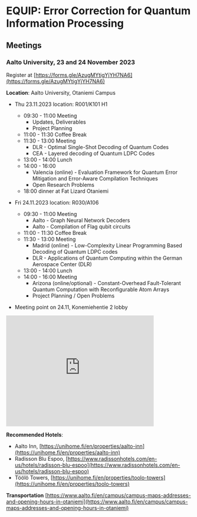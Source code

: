 # EQUIP: Error Correction for Quantum Information Processing

## Meetings

### Aalto University, 23 and 24 November 2023
Register at [https://forms.gle/AzugMYtigYjYH7NA6](https://forms.gle/AzugMYtigYjYH7NA6)

**Location**: Aalto University, Otaniemi Campus

* Thu 23.11.2023  location: R001/K101 H1
    - 09:30 - 11:00 Meeting
        * Updates, Deliverables
        * Project Planning
    - 11:00 - 11:30 Coffee Break
    - 11:30 - 13:00 Meeting
        * DLR - Optimal Single-Shot Decoding of Quantum Codes
        * CEA - Layered decoding of Quantum LDPC Codes
    - 13:00 - 14:00 Lunch
    - 14:00 - 16:00
        * Valencia (online) - Evaluation Framework for Quantum Error Mitigation and Error-Aware Compilation Techniques
        * Open Research Problems
    - 18:00 dinner at Fat Lizard Otaniemi

* Fri 24.11.2023  location: R030/A106
    - 09:30 - 11:00 Meeting
        * Aalto - Graph Neural Network Decoders
        * Aalto - Compilation of Flag qubit circuits
    - 11:00 - 11:30 Coffee Break
    - 11:30 - 13:00 Meeting
        * Madrid (online) - Low-Complexity Linear Programming Based Decoding of Quantum LDPC codes
        * DLR - Applications of Quantum Computing within the German Aerospace Center (DLR)
    - 13:00 - 14:00 Lunch
    - 14:00 - 16:00 Meeting
        * Arizona (online/optional) - Constant-Overhead Fault-Tolerant Quantum Computation with Reconfigurable Atom Arrays
        * Project Planning / Open Problems


* Meeting point on 24.11, Konemiehentie 2 lobby

<iframe src="https://www.google.com/maps/embed?pb=!1m18!1m12!1m3!1d1983.6238648268925!2d24.818798177853886!3d60.186957842078186!2m3!1f0!2f0!3f0!3m2!1i1024!2i768!4f13.1!3m3!1m2!1s0x468df5eb41eb7e39%3A0x4d77eb95e5ea8ddf!2sTietotekniikka-talo%2C%20Konemiehentie%202%2C%2002150%20Espoo!5e0!3m2!1sen!2sfi!4v1700751675015!5m2!1sen!2sfi" width="400" height="300" style="border:0;" allowfullscreen="" loading="lazy" referrerpolicy="no-referrer-when-downgrade"></iframe>

**Recommended Hotels**: 
* Aalto Inn, [https://unihome.fi/en/properties/aalto-inn](https://unihome.fi/en/properties/aalto-inn)
* Radisson Blu Espoo, [https://www.radissonhotels.com/en-us/hotels/radisson-blu-espoo](https://www.radissonhotels.com/en-us/hotels/radisson-blu-espoo)
* Töölö Towers, [https://unihome.fi/en/properties/toolo-towers](https://unihome.fi/en/properties/toolo-towers)

**Transportation**
[https://www.aalto.fi/en/campus/campus-maps-addresses-and-opening-hours-in-otaniemi](https://www.aalto.fi/en/campus/campus-maps-addresses-and-opening-hours-in-otaniemi)

